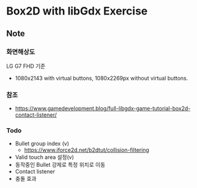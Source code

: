 # Box2D with libGdx Exercise

## Note
### 화면해상도
LG G7 FHD 기준
- 1080x2143 with virtual buttons, 1080x2269px without virtual buttons.
### 참조
* https://www.gamedevelopment.blog/full-libgdx-game-tutorial-box2d-contact-listener/
### Todo
* Bullet group index (v)
    * https://www.iforce2d.net/b2dtut/collision-filtering
* Valid touch area 설정(v)
* 동작중인 Bullet 강제로 특정 위치로 이동
* Contact listener
* 충돌 효과

